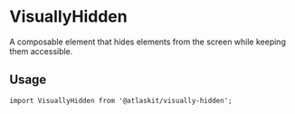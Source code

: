# VisuallyHidden

A composable element that hides elements from the screen while keeping them accessible.

## Usage

`import VisuallyHidden from '@atlaskit/visually-hidden';`
